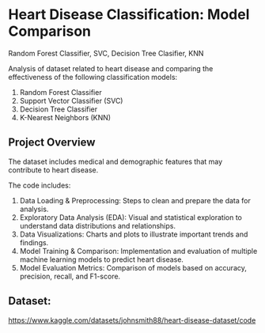 # Heart Disease Classification: Model Comparison
Random Forest Classifier, SVC, Decision Tree Clasifier, KNN

Analysis of dataset related to heart disease and comparing the effectiveness of the following classification models:
1. Random Forest Classifier
2. Support Vector Classifier (SVC)
3. Decision Tree Classifier
4. K-Nearest Neighbors (KNN)

## Project Overview

The dataset includes medical and demographic features that may contribute to heart disease. 

The code includes:
1. Data Loading & Preprocessing: Steps to clean and prepare the data for analysis.
2. Exploratory Data Analysis (EDA): Visual and statistical exploration to understand data distributions and relationships.
3. Data Visualizations: Charts and plots to illustrate important trends and findings.
4. Model Training & Comparison: Implementation and evaluation of multiple machine learning models to predict heart disease.
5. Model Evaluation Metrics: Comparison of models based on accuracy, precision, recall, and F1-score.

## Dataset:
https://www.kaggle.com/datasets/johnsmith88/heart-disease-dataset/code
